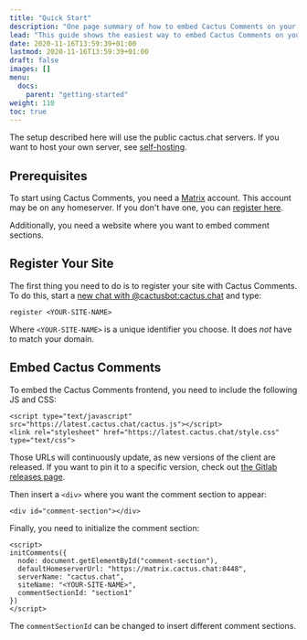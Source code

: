 ```yaml
---
title: "Quick Start"
description: "One page summary of how to embed Cactus Comments on your site."
lead: "This guide shows the easiest way to embed Cactus Comments on your website."
date: 2020-11-16T13:59:39+01:00
lastmod: 2020-11-16T13:59:39+01:00
draft: false
images: []
menu:
  docs:
    parent: "getting-started"
weight: 110
toc: true
---
```


The setup described here will use the public cactus.chat servers. If you want
to host your own server, see [self-hosting](../../self-hosting/introduction).


## Prerequisites

To start using Cactus Comments, you need a [Matrix](https://matrix.org)
account. This account may be on any homeserver. If you don't have one, you can
[register here](https://app.element.io).

Additionally, you need a website where you want to embed comment sections.


## Register Your Site

The first thing you need to do is to register your site with Cactus Comments.
To do this, start a [new chat with
@cactusbot:cactus.chat](https://matrix.to/#/@cactusbot:cactus.chat) and type:

```
register <YOUR-SITE-NAME>
```

Where `<YOUR-SITE-NAME>` is a unique identifier you choose. It does *not* have
to match your domain.


## Embed Cactus Comments

To embed the Cactus Comments frontend, you need to include the following JS and
CSS:

```
<script type="text/javascript" src="https://latest.cactus.chat/cactus.js"></script>
<link rel="stylesheet" href="https://latest.cactus.chat/style.css" type="text/css">
```

Those URLs will continuously update, as new versions of the client are released.
If you want to pin it to a specific version, check out [the Gitlab releases page](https://gitlab.com/cactus-comments/cactus-client/-/releases).

Then insert a `<div>` where you want the comment section to appear:

```
<div id="comment-section"></div>
```

Finally, you need to initialize the comment section:

```
<script>
initComments({
  node: document.getElementById("comment-section"),
  defaultHomeserverUrl: "https://matrix.cactus.chat:8448",
  serverName: "cactus.chat",
  siteName: "<YOUR-SITE-NAME>",
  commentSectionId: "section1"
})
</script>
```

The `commentSectionId` can be changed to insert different comment sections.
